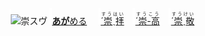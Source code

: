 <kbd><img src="lv1.svg" width="2" height="24"><img src="https://glyphwiki.org/glyph/u5d07.svg" width="24" height="24" alt="崇"></kbd><kbd>スウ゚</div></kbd> <img src="lv1.svg">[**あが**める](https://jisho.org/search/崇める)　 <img src="lv0.svg">[<ruby>´崇ˎ拝<rt>すうはい</rt></ruby>](https://jisho.org/search/崇拝)</ins>　<img src="lv1.svg">[<ruby>´崇-高<rt>すうこう</rt></ruby>](https://jisho.org/search/崇高)　<img src="lv2.svg">[<ruby>´崇ˎ敬<rt>すうけい</rt></ruby>](https://jisho.org/search/崇敬)



